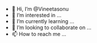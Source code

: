 - 👋 Hi, I’m @Vineetasonu
- 👀 I’m interested in ...
- 🌱 I’m currently learning ...
- 💞️ I’m looking to collaborate on ...
- 📫 How to reach me ...

<!---
Vineetasonu/Vineetasonu is a ✨ special ✨ repository because its `README.md` (this file) appears on your GitHub profile.
You can click the Preview link to take a look at your changes.
--->
